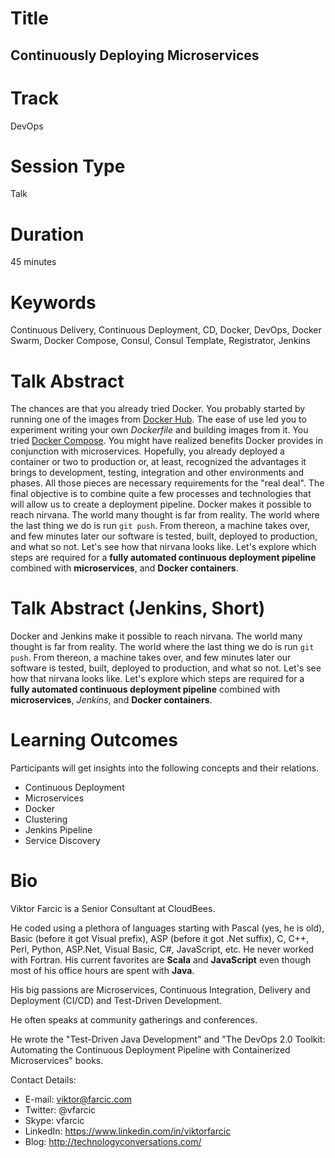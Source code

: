Title
=====

Continuously Deploying Microservices
------------------------------------

Track
=====

DevOps

Session Type
============

Talk

Duration
========

45 minutes

Keywords
========

Continuous Delivery, Continuous Deployment, CD, Docker, DevOps, Docker Swarm, Docker Compose, Consul, Consul Template, Registrator, Jenkins

Talk Abstract
=============

The chances are that you already tried Docker. You probably started by running one of the images from [Docker Hub](https://hub.docker.com/). The ease of use led you to experiment writing your own *Dockerfile* and building images from it. You tried [Docker Compose](https://www.docker.com/products/docker-compose). You might have realized benefits Docker provides in conjunction with microservices. Hopefully, you already deployed a container or two to production or, at least, recognized the advantages it brings to development, testing, integration and other environments and phases. All those pieces are necessary requirements for the "real deal". The final objective is to combine quite a few processes and technologies that will allow us to create a deployment pipeline. Docker makes it possible to reach nirvana. The world many thought is far from reality. The world where the last thing we do is run `git push`. From thereon, a machine takes over, and few minutes later our software is tested, built, deployed to production, and what so not. Let's see how that nirvana looks like. Let's explore which steps are required for a **fully automated continuous deployment pipeline** combined with **microservices**, and **Docker containers**.

Talk Abstract (Jenkins, Short)
==============================

Docker and Jenkins make it possible to reach nirvana. The world many thought is far from reality. The world where the last thing we do is run `git push`. From thereon, a machine takes over, and few minutes later our software is tested, built, deployed to production, and what so not. Let's see how that nirvana looks like. Let's explore which steps are required for a **fully automated continuous deployment pipeline** combined with **microservices**, *Jenkins*, and **Docker containers**.

Learning Outcomes
=================

Participants will get insights into the following concepts and their relations.

* Continuous Deployment
* Microservices
* Docker
* Clustering
* Jenkins Pipeline
* Service Discovery

Bio
===

Viktor Farcic is a Senior Consultant at CloudBees.

He coded using a plethora of languages starting with Pascal (yes, he is old), Basic (before it got Visual prefix), ASP (before it got .Net suffix), C, C++, Perl, Python, ASP.Net, Visual Basic, C#, JavaScript, etc. He never worked with Fortran. His current favorites are **Scala** and **JavaScript** even though most of his office hours are spent with **Java**.

His big passions are Microservices, Continuous Integration, Delivery and Deployment (CI/CD) and Test-Driven Development.

He often speaks at community gatherings and conferences.

He wrote the "Test-Driven Java Development" and "The DevOps 2.0 Toolkit: Automating the Continuous Deployment Pipeline with Containerized Microservices" books.

Contact Details:

* E-mail: viktor@farcic.com
* Twitter: @vfarcic
* Skype: vfarcic
* LinkedIn: https://www.linkedin.com/in/viktorfarcic
* Blog: http://technologyconversations.com/